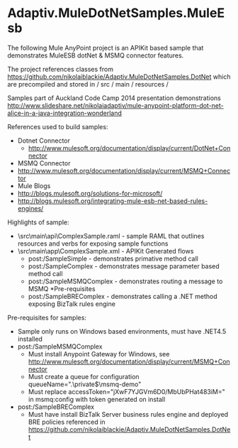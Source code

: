 Adaptiv.MuleDotNetSamples.MuleEsb
=================================
The following Mule AnyPoint project is an APIKit based sample that demonstrates MuleESB dotNet & MSMQ connector features.

The project references classes from https://github.com/nikolaiblackie/Adaptiv.MuleDotNetSamples.DotNet which are precompiled and stored in / src / main / resources /

Samples part of Auckland Code Camp 2014 presentation demonstrations  http://www.slideshare.net/nikolaiadaptiv/mule-anypoint-platform-dot-net-alice-in-a-java-integration-wonderland

References used to build samples:
* Dotnet Connector
  * http://www.mulesoft.org/documentation/display/current/DotNet+Connector 
* MSMQ Connector
 * http://www.mulesoft.org/documentation/display/current/MSMQ+Connector 
* Mule Blogs
 * http://blogs.mulesoft.org/solutions-for-microsoft/ 
 * http://blogs.mulesoft.org/integrating-mule-esb-net-based-rules-engines/ 


Highlights of sample:

* \src\main\api\ComplexSample.raml - sample RAML that outlines resources and verbs for exposing sample functions
* \src\main\app\ComplexSample.xml - APIKit Generated flows
  * post:/SampleSimple - demonstrates primative method call
  * post:/SampleComplex - demonstrates message parameter based method call
  * post:/SampleMSMQComplex - demonstrates routing a message to MSMQ
    *Pre-requisites
  * post:/SampleBREComplex - demonstrates calling a .NET method exposing BizTalk rules engine
  
Pre-requisites for samples:
* Sample only runs on Windows based environments, must have .NET4.5 installed
* post:/SampleMSMQComplex
  * Must install Anypoint Gateway for Windows, see http://www.mulesoft.org/documentation/display/current/MSMQ+Connector
  * Must create a queue for configuration queueName=".\private$\msmq-demo"
  * Must replace accessToken="jXwF7YJGVm6D0/MbUbPHat483iM=" in msmq:config with token generated on install
* post:/SampleBREComplex
  * Must have install BizTalk Server business rules engine and deployed BRE policies referenced in https://github.com/nikolaiblackie/Adaptiv.MuleDotNetSamples.DotNet
